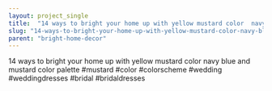 ```yaml
---
layout: project_single
title:  "14 ways to bright your home up with yellow mustard color  navy blue and mustard color palette #mustard #color #colorscheme #wedding #weddingdresses #bridal #bridaldresses"
slug: "14-ways-to-bright-your-home-up-with-yellow-mustard-color-navy-blue-and-mustard-color"
parent: "bright-home-decor"
---
```

14 ways to bright your home up with yellow mustard color  navy blue and mustard color palette #mustard #color #colorscheme #wedding #weddingdresses #bridal #bridaldresses